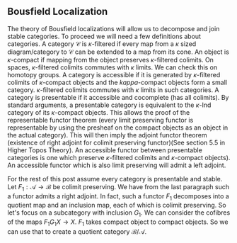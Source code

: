 ## Bousfield Localization

The theory of Bousfield localizations will allow us to decompose and join stable categories. To proceed we will need a few definitions about categories. A category $\mathcal{C}$ is $\kappa$-filtered if every map from a $\kappa$ sized diagram/category to $\mathcal{C}$ can be extended to a map from its cone. An object is $\kappa$-compact if mapping from the object preserves $\kappa$-filtered colimits. On spaces, $\kappa$-filtered colimits commutes with $\kappa$ limits. We can check this on homotopy groups. A category is accessible if it is generated by $\kappa$-filtered colimits of $\kappa$-compact objects and the $kappa$-compact objects form a small category. $\kappa$-filtered colimits commutes with $\kappa$ limits in such categories. A category is presentable if it accessible and cocomplete (has all colimits). By standard arguments, a presentable category is equivalent to the $\kappa$-Ind category of its $\kappa$-compact objects. This allows the proof of the representable functor theorem (every limit preserving functor is representable by using the presheaf on the compact objects as an object in the actual category). This will then imply the adjoint functor theorem (existence of right adjoint for colimit preserving functor)(See section 5.5 in Higher Topos Theory). An accessible functor between presentable categories is one which preserve $\kappa$-filtered colimits and $\kappa$-compact objects). An accessible functor which is also limit preserving will admit a left adjoint.

For the rest of this post assume every category is presentable and stable. Let $F_1 : \mathcal{A} \to \mathcal{B}$ be colimit preserving. We have from the last paragraph such a functor admits a right adjoint. In fact, such a functor $F_1$ decomposes into a quotient map and an inclusion map, each of which is colimit preserving. So let's focus on a subcategory with inclusion $G_1$. We can consider the cofibres of the maps $F_1G_1X \to X$. $F_1$ takes compact object to compact objects. So we can use that to create a quotient category $\mathcal{B}/\mathcal{A}$.

